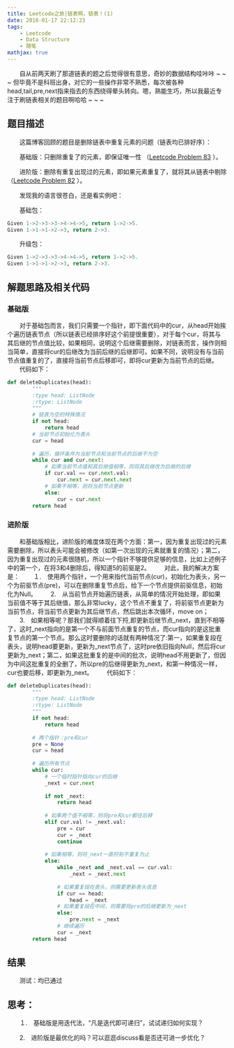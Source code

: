 ```yaml
---
title: Leetcode之旅|链表啊，链表！(1)
date: 2018-01-17 22:12:23
tags:
    - Leetcode
    - Data Structure
    - 随笔
mathjax: true
---
```

　　自从前两天刷了那道链表的题之后觉得很有意思，奇妙的数据结构哇咔咔 ~ ~ ~ 但毕竟不是科班出身，对它的一些操作非常不熟悉，每次被各种head,tail,pre,next指来指去的东西绕得晕头转向。嗯，熟能生巧，所以我最近专注于刷链表相关的题目啊哈哈 ~ ~ ~

## 题目描述

　　这篇博客回顾的题目是删除链表中重复元素的问题（链表均已排好序）：

　　基础版：只删除重复了的元素，即保证唯一性 （[Leetcode Problem 83](https://leetcode.com/problems/remove-duplicates-from-sorted-list/) ）。

　　进阶版：删除有重复出现过的元素，即如果元素重复了，就将其从链表中剔除 （[Leetcode Problem 82](https://leetcode.com/problems/remove-duplicates-from-sorted-list-ii) ）。

　　发现我的语言很苍白，还是看实例吧：

　　基础包：

```python
Given 1->2->3->3->4->4->5, return 1->2->5.
Given 1->1->1->2->3, return 2->3.
```

　　升级包：

```python
Given 1->2->3->3->4->4->5, return 1->2->5.
Given 1->1->1->2->3, return 2->3.
```

## 解题思路及相关代码

### 基础版

　　对于基础包而言，我们只需要一个指针，即下面代码中的cur，从head开始挨个遍历链表节点（所以链表已经排序好这个前提很重要），对于每个cur，将其与其后继的节点值比较，如果相同，说明这个后继需要删除，对链表而言，操作则相当简单，直接将cur的后继改为当前后继的后继即可。如果不同，说明没有与当前节点值重复的了，直接将当前节点后移即可，即将cur更新为当前节点的后继。
　　代码如下：


```python
def deleteDuplicates(head):
        """
        :type head: ListNode
        :rtype: ListNode
        """
        # 链表为空的特殊情况
        if not head:
            return head
        # 当前节点初始化为表头
        cur = head
        
        # 遍历，循环条件为当前节点和当前节点的后继不为空
        while cur and cur.next:
            # 如果当前节点值和其后继值相等，则将其后继改为后继的后继
            if cur.val == cur.next.val:
                cur.next = cur.next.next
            # 如果不相等，则将当前节点更新
            else:
                cur = cur.next
        return head
```

 <!-- more -->


### 进阶版

　　和基础版相比，进阶版的难度体现在两个方面：第一，因为重复出现过的元素需要删除，所以表头可能会被修改（如第一次出现的元素就重复的情况）；第二，因为重复出现过的元素很随机，所以一个指针不够提供足够的信息，比如上述例子中的第一个，在将3和4删除后，得知道5的前驱是2。
　　对此，我的解决方案是：
　　１.　使用两个指针，一个用来指代当前节点(cur)，初始化为表头，另一个为前驱节点(pre)，可以在删除重复节点后，给下一个节点提供前驱信息，初始化为Null。
　　2.　从当前节点开始遍历链表，从简单的情况开始处理，即如果当前值不等于其后继值，那么非常lucky，这个节点不重复了，将前驱节点更新为当前节点，将当前节点更新为其后继节点，然后跳出本次循环，move on；
　　3.　如果相等呢？那我们就得顺着往下捋,即更新后继节点_next，直到不相等了，这时_next指向的是第一个不与前面节点重复的节点，而cur指向的是这批重复节点的第一个节点。那么这时要删除的话就有两种情况了:第一，如果重复段在表头，说明head要更新，更新为_next节点了，这时pre依旧指向Null，然后将cur更新为_next；第二，如果这批重复的是中间的批次，说明head不用更新了，但因为中间这批重复的全删了，所以pre的后继得更新为_next，和第一种情况一样，cur也要后移，即更新为_next。
　　代码如下：


```python
def deleteDuplicates(head):
        """
        :type head: ListNode
        :rtype: ListNode
        """
        if not head:
            return head
        
        # 两个指针：pre和cur
        pre = None
        cur = head
        
        # 遍历所有节点
        while cur:
            # 一个临时指针指向cur的后继
            _next = cur.next
            
            if not _next:
                return head
            
            # 如果两个值不相等，则将pre和cur都往后移
            elif cur.val != _next.val:
                pre = cur
                cur = _next
                continue
            
            # 如果相等，则将_next一直捋到不重复为止
            else:
                while _next and _next.val == cur.val:
                    _next = _next.next
                
                # 如果重复段在表头，则需要更新表头信息
                if cur == head:
                    head = _next
                # 如果重复段在中间，则需要将pre的后继更新为_next
                else:
                    pre.next = _next
                # 继续遍历
                cur = _next
        return head
```

## 结果

　　测试：均已通过

## 思考：

　　１.　基础版是用迭代法，“凡是迭代即可递归”，试试递归如何实现？

　　2.　进阶版是最优化的吗？可以逛逛discuss看是否还可进一步优化？